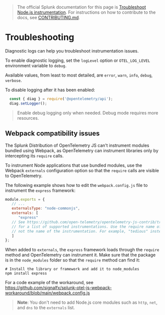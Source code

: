 > The official Splunk documentation for this page is [Troubleshoot Node.js instrumentation](https://docs.splunk.com/Observability/gdi/get-data-in/application/nodejs/troubleshooting/common-nodejs-troubleshooting.html). For instructions on how to contribute to the docs, see [CONTRIBUTING.md](../CONTRIBUTING.md#documentation).

# Troubleshooting

Diagnostic logs can help you troubleshoot instrumentation issues.

To enable diagnostic logging, set the `logLevel` option or `OTEL_LOG_LEVEL` environment variable to `debug`.

Available values, from least to most detailed, are `error`, `warn`, `info`, `debug`, `verbose`.

To disable logging after it has been enabled:

```javascript
  const { diag } = require('@opentelemetry/api');
  diag.setLogger();
```

> Enable debug logging only when needed. Debug mode requires more resources.

## Webpack compatibility issues

The Splunk Distribution of OpenTelemetry JS can't instrument modules
bundled using Webpack, as OpenTelemetry can instrument libraries only by
intercepting its `require` calls.

To instrument Node applications that use bundled modules, use the
Webpack `externals` configuration option so that the `require` calls are
visible to OpenTelemetry.

The following example shows how to edit the `webpack.config.js` file to
instrument the `express` framework:

``` javascript
module.exports = {
   // ...
   externalsType: "node-commonjs",
   externals: [
      "express"
   // See https://github.com/open-telemetry/opentelemetry-js-contrib/tree/main/plugins/node
   // for a list of supported instrumentations. Use the require name of the library or framework,
   // not the name of the instrumentation. For example, "tedious" instead of "instrumentation-tedious".
   ]
};
```

When added to `externals`, the `express` framework loads through the
`require` method and OpenTelemetry can instrument it. Make sure that the
package is in the `node_modules` folder so that the `require` method can
find it:

``` shell
# Install the library or framework and add it to node_modules
npm install express
```

For a code example of the workaround, see https://github.com/signalfx/splunk-otel-js-webpack-workaround/blob/main/webpack.config.js

> **Note**: You don't need to add Node.js core modules such as `http`, `net`, and
`dns` to the `externals` list.

